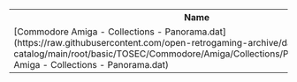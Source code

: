 <table>
<tr><th>Name</th><th>Size</th></tr>
<tr><td>[Commodore Amiga - Collections - Panorama.dat](https://raw.githubusercontent.com/open-retrogaming-archive/dat-catalog/main/root/basic/TOSEC/Commodore/Amiga/Collections/Panorama/Commodore Amiga - Collections - Panorama.dat)</td><td>37156</td></tr>
</table>
